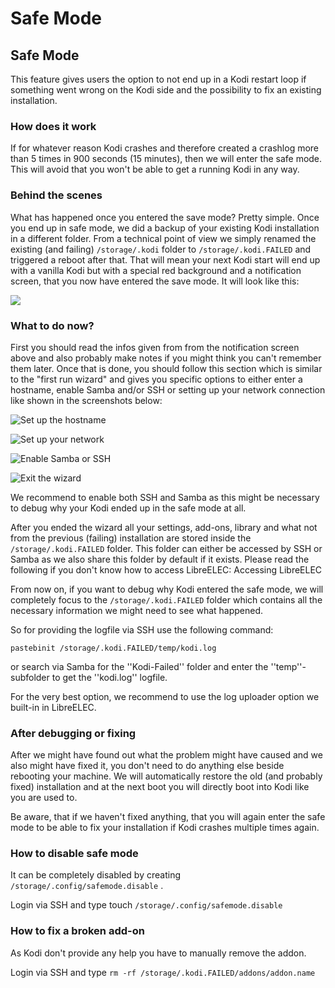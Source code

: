 # Safe Mode

## Safe Mode

This feature gives users the option to not end up in a Kodi restart loop if something went wrong on the Kodi side and the possibility to fix an existing installation.

### How does it work

If for whatever reason Kodi crashes and therefore created a crashlog more than 5 times in 900 seconds (15 minutes), then we will enter the safe mode. This will avoid that you won't be able to get a running Kodi in any way.

### Behind the scenes

What has happened once you entered the save mode? Pretty simple. Once you end up in safe mode, we did a backup of your existing Kodi installation in a different folder. From a technical point of view we simply renamed the existing (and failing) `/storage/.kodi` folder to `/storage/.kodi.FAILED` and triggered a reboot after that. That will mean your next Kodi start will end up with a vanilla Kodi but with a special red background and a notification screen, that you now have entered the save mode. It will look like this:

![](../.gitbook/assets/kodi-safe\_1.png)

### What to do now?

First you should read the infos given from from the notification screen above and also probably make notes if you might think you can't remember them later. Once that is done, you should follow this section which is similar to the "first run wizard" and gives you specific options to either enter a hostname, enable Samba and/or SSH or setting up your network connection like shown in the screenshots below:

![Set up the hostname](../.gitbook/assets/kodi-safe\_2.png)

![Set up your network](../.gitbook/assets/kodi-safe\_3.png)

![Enable Samba or SSH](../.gitbook/assets/kodi-safe\_4.png)

![Exit the wizard](../.gitbook/assets/kodi-safe\_5.png)

We recommend to enable both SSH and Samba as this might be necessary to debug why your Kodi ended up in the safe mode at all.

After you ended the wizard all your settings, add-ons, library and what not from the previous (failing) installation are stored inside the `/storage/.kodi.FAILED` folder. This folder can either be accessed by SSH or Samba as we also share this folder by default if it exists. Please read the following if you don't know how to access LibreELEC: Accessing LibreELEC

From now on, if you want to debug why Kodi entered the safe mode, we will completely focus to the `/storage/.kodi.FAILED` folder which contains all the necessary information we might need to see what happened.

So for providing the logfile via SSH use the following command:

`pastebinit /storage/.kodi.FAILED/temp/kodi.log`

or search via Samba for the ''Kodi-Failed'' folder and enter the ''temp''-subfolder to get the ''kodi.log'' logfile.

For the very best option, we recommend to use the log uploader option we built-in in LibreELEC.

### After debugging or fixing

After we might have found out what the problem might have caused and we also might have fixed it, you don't need to do anything else beside rebooting your machine. We will automatically restore the old (and probably fixed) installation and at the next boot you will directly boot into Kodi like you are used to.

Be aware, that if we haven't fixed anything, that you will again enter the safe mode to be able to fix your installation if Kodi crashes multiple times again.

### How to disable safe mode

It can be completely disabled by creating `/storage/.config/safemode.disable` .

Login via SSH and type touch `/storage/.config/safemode.disable`

### How to fix a broken add-on

As Kodi don't provide any help you have to manually remove the addon.

Login via SSH and type `rm -rf /storage/.kodi.FAILED/addons/addon.name`
